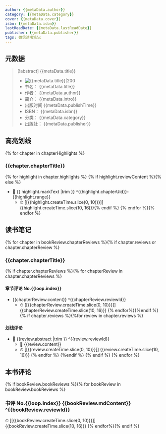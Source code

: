 ```yaml
---
author: {{metaData.author}}
category: {{metaData.category}}
cover: {{metaData.cover}}
isbn: {{metaData.isbn}}
lastReadDate: {{metaData.lastReadDate}}
publisher: {{metaData.publisher}}
tags: 微信读书笔记
---
```


## 元数据

> [!abstract] {{metaData.title}}
> - ![ {{metaData.title}}|200]({{metaData.cover}})
> - 书名： {{metaData.title}}
> - 作者： {{metaData.author}}
> - 简介： {{metaData.intro}}
> - 出版时间 {{metaData.publishTime}}
> - ISBN： {{metaData.isbn}}
> - 分类： {{metaData.category}}
> - 出版社： {{metaData.publisher}}

## 高亮划线
{% for chapter in chapterHighlights %}
### {{chapter.chapterTitle}}
{% for highlight in chapter.highlights %}
{% if highlight.reviewContent %}{% else %}
- 📌 {{ highlight.markText |trim }} ^{{highlight.chapterUid}}-{{highlight.range}}
    - ⏱ [[{{highlight.createTime.slice(0, 10)}}]] {{highlight.createTime.slice(10, 16)}}{% endif %} {% endfor %}{% endfor %}
## 读书笔记
{% for chapter in bookReview.chapterReviews %}{% if chapter.reviews or chapter.chapterReview %}
### {{chapter.chapterTitle}}
{% if chapter.chapterReviews %}{% for chapterReview in chapter.chapterReviews %}
#### 章节评论 No.{{loop.index}}
- {{chapterReview.content}} ^{{chapterReview.reviewId}}
    - ⏱ [[{{chapterReview.createTime.slice(0, 10)}}]] {{chapterReview.createTime.slice(10, 16)}} {% endfor%}{%endif %}{% if chapter.reviews %}{%for review in chapter.reviews %}
#### 划线评论
- 📌 {{review.abstract |trim }} ^{{review.reviewId}}
    - 💭 {{review.content}}
    - ⏱ [[{{review.createTime.slice(0, 10)}}]] {{review.createTime.slice(10, 16)}}
{% endfor %} {%endif %} {% endif %} {% endfor %}
## 本书评论
{% if bookReview.bookReviews %}{% for bookReview in bookReview.bookReviews %}
### 书评 No.{{loop.index}} {{bookReview.mdContent}} ^{{bookReview.reviewId}}
⏱ [[{{bookReview.createTime.slice(0, 10)}}]] {{bookReview.createTime.slice(10, 16)}}
{% endfor%}{% endif %}
